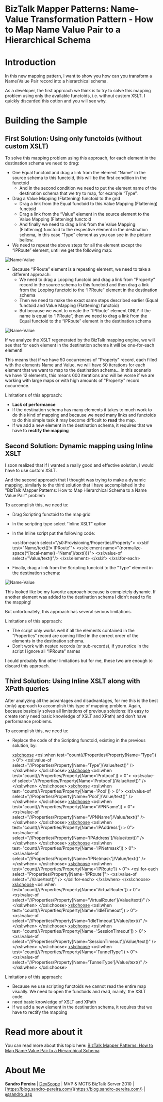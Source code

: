 # BizTalk Mapper Patterns: Name-Value Transformation Pattern - How to Map Name Value Pair to a Hierarchical Schema

# Introduction
In this new mapping pattern, I want to show you how can you transform a Name/Value Pair record into a hierarchical schema.

As a developer, the first approach we think is to try to solve this mapping problem using only the available functoids, i.e. without custom XSLT. I quickly discarded this option and you will see why.

# Building the Sample

## First Solution: Using only functoids (without custom XSLT)
To solve this mapping problem using this approach, for each element in the destination schema we need to drag:
* One Equal functoid and drag a link from the element “Name” in the source schema to this functoid, this will be the first condition in the functoid
  * And in the second condition we need to put the element name of the destination schema that we try to map, for example “Type”.
* Drag a Value Mapping (Flattening) functoid to the grid
  * Drag a link from the Equal functoid to this Value Mapping (Flattening) functoid
  * Drag a link from the “Value” element in the source element to the Value Mapping (Flattening) functoid
  * And finally we need to drag a link from the Value Mapping (Flattening) functoid to the respective element in the destination schema, in this case “Type” element as you can see in the picture bellow.
* We need to repeat the above steps for all the element except the “IPRoute” element, until we get the following map:

![Name-Value](media/Name-value-to-hierarchical-using-only-functoids-2.png)

* Because “IPRoute” element is a repeating element, we need to take a different approach:
  * We need to drag a Looping functoid and drag a link from “Property” record in the source schema to this functoid and then drag a link from the Looping functoid to the “IPRoute” element in the destination schema
  * Then we need to make the exact same steps described earlier (Equal functoid and Value Mapping (Flattening) functoid)
  * But because we want to create the “IPRoute” element ONLY if the name is equal to “IPRoute”, then we need to drag a link from the Equal functoid to the “IPRoute” element in the destination schema

![Name-Value](media/Name-value-to-hierarchical-using-only-functoids-3.png)

If we analyze the XSLT regenerated by the BizTalk mapping engine, we will see that for each element in the destination schema it will be one-for-each element! 

This means that if we have 50 occurrences of "Property" record, each filled with the elements Name and Value, we will have 50 iterations for each element that we want to map to the destination schema… in this scenario we have 12 elements, this means 600 iterations and will be worse if we are working with large maps or with high amounts of "Property" record occurrence.

Limitations of this approach:
* **Lack of performance**
* If the destination schema has many elements it takes to much work to do this kind of mapping and because we need many links and functoids to do this simple task it may become difficult to **read** the map.
* If we add a new element in the destination schema, it requires that we have to **rectify the mapping**
 
## Second Solution: Dynamic mapping using Inline XSLT
I soon realized that if I wanted a really good and effective solution, I would have to use custom XSLT.

And the second approach that I thought was trying to make a dynamic mapping, similarly to the third solution that I have accomplished in the "BizTalk Mapper Patterns: How to Map Hierarchical Schema to a Name Value Pair" problem

To accomplish this, we need to:
* Drag Scripting functoid to the map grid
* In the scripting type select “Inline XSLT” option
* In the Inline script put the following code:

    
    <xsl:for-each select="/s0:Provisioning/Properties/Property"> 
		<xsl:if test="Name/text()!='IPRoute'"> 
			<xsl:element name="{normalize-space(*[local-name()='Name']/text())}"> 
				<xsl:value-of select="Value/text()"/> 
			</xsl:element> 
		</xsl:if> 
	</xsl:for-each> 
    

* Finally, drag a link from the Scripting functoid to the “Type” element in the destination schema:

![Name-Value](media/Name-value-to-hierarchical-Dynamic-mapping-using-Inline-XSLT.png)

This looked like be my favorite approach because is completely dynamic. If another element was added to the destination schema I didn't need to fix the mapping!

But unfortunately, this approach has several serious limitations.

Limitations of this approach:
* The script only works well if all the elements contained in the "Properties" record are coming filled in the correct order of the elements in the destination schema.
* Don’t work with nested records (or sub-records), if you notice in the script I ignore all “IPRoute” names

I could probably find other limitations but for me, these two are enough to discard this approach.

## Third Solution: Using Inline XSLT along with XPath queries
After analyzing all the advantages and disadvantages, for me this is the best (only) approach to accomplish this type of mapping problem. Again, because basically solves all limitations of previous solutions: it’s easy to create (only need basic knowledge of XSLT and XPath) and don’t have performance problems.

To accomplish this, we need to:
* Replace the code of the Scripting functoid, existing in the previous solution, by:

    
    <xsl:choose> 
		<xsl:when test="count(//Properties/Property[Name='Type']) > 0"> 
			<Type> 
				<xsl:value-of select="//Properties/Property[Name='Type']/Value/text()" /> 
			</Type> 
		</xsl:when> 
	</xsl:choose> 
	<xsl:choose> 
		<xsl:when test="count(//Properties/Property[Name='Protocol']) > 0"> 
			<Protocol> 
				<xsl:value-of select="//Properties/Property[Name='Protocol']/Value/text()" /> 
			</Protocol> 
		</xsl:when> 
	</xsl:choose> 
	<xsl:choose> 
	  <xsl:when test="count(//Properties/Property[Name='Pool']) > 0"> 
		<Pool> 
		  <xsl:value-of select="//Properties/Property[Name='Pool']/Value/text()" /> 
		</Pool> 
	  </xsl:when> 
	</xsl:choose> 
	<xsl:choose> 
	  <xsl:when test="count(//Properties/Property[Name='VPNName']) > 0"> 
		<VPNName> 
		  <xsl:value-of select="//Properties/Property[Name='VPNName']/Value/text()" /> 
		</VPNName> 
	  </xsl:when> 
	</xsl:choose> 
	<xsl:choose> 
	  <xsl:when test="count(//Properties/Property[Name='IPAddress']) > 0"> 
		<IPAddress> 
		  <xsl:value-of select="//Properties/Property[Name='IPAddress']/Value/text()" /> 
		</IPAddress> 
	  </xsl:when> 
	</xsl:choose> 
	<xsl:choose> 
	  <xsl:when test="count(//Properties/Property[Name='IPNetmask']) > 0"> 
		<IPNetmask> 
		  <xsl:value-of select="//Properties/Property[Name='IPNetmask']/Value/text()" /> 
		</IPNetmask> 
	  </xsl:when> 
	</xsl:choose> 
	<xsl:choose> 
	  <xsl:when test="count(//Properties/Property[Name='IPRoute']) > 0"> 
		<LAN> 
		  <xsl:for-each select="Properties/Property[Name='IPRoute']"> 
			<IPRoute> 
			  <xsl:value-of select="./Value/text()" /> 
			</IPRoute> 
		  </xsl:for-each> 
		</LAN> 
	  </xsl:when> 
	</xsl:choose> 
	<xsl:choose> 
	  <xsl:when test="count(//Properties/Property[Name='VirtualRouter']) > 0"> 
		<VirtualRouter> 
		  <xsl:value-of select="//Properties/Property[Name='VirtualRouter']/Value/text()" /> 
		</VirtualRouter> 
	  </xsl:when> 
	</xsl:choose> 
	<xsl:choose> 
	  <xsl:when test="count(//Properties/Property[Name='IdleTimeout']) > 0"> 
		<IdleTimeout> 
		  <xsl:value-of select="//Properties/Property[Name='IdleTimeout']/Value/text()" /> 
		</IdleTimeout> 
	  </xsl:when> 
	</xsl:choose> 
	<xsl:choose> 
	  <xsl:when test="count(//Properties/Property[Name='SessionTimeout']) > 0"> 
		<SessionTimeout> 
		  <xsl:value-of select="//Properties/Property[Name='SessionTimeout']/Value/text()" /> 
		</SessionTimeout> 
	  </xsl:when> 
	</xsl:choose> 
	<xsl:choose> 
	  <xsl:when test="count(//Properties/Property[Name='TunnelType']) > 0"> 
		<TunnelType> 
		  <xsl:value-of select="//Properties/Property[Name='TunnelType']/Value/text()" /> 
		</TunnelType> 
	  </xsl:when> 
	</xsl:choose>
    

Limitations of this approach:
* Because we use scripting functoids we cannot read the entire map visually. We need to open the functoids and read, mainly, the XSLT code.
* need basic knowledge of XSLT and XPath
* If we add a new element in the destination schema, it requires that we have to rectify the mapping
 
# Read more about it
You can read more about this topic here: [BizTalk Mapper Patterns: How to Map Name Value Pair to a Hierarchical Schema](https://blog.sandro-pereira.com/2012/11/08/biztalk-mapper-patterns-how-to-map-name-value-pair-to-a-hierarchical-schema/)

# About Me
**Sandro Pereira** | [DevScope](http://www.devscope.net/) | MVP & MCTS BizTalk Server 2010 | [https://blog.sandro-pereira.com/](https://blog.sandro-pereira.com/) | [@sandro_asp](https://twitter.com/sandro_asp)

